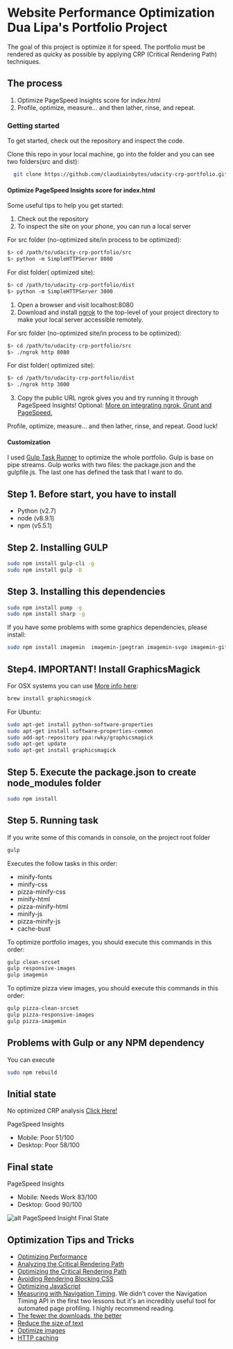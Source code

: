 Website Performance Optimization Dua Lipa's Portfolio Project
=============================================================

The goal of this project is optimize it for speed. The portfolio must be rendered as quicky as possible by applying CRP (Critical Rendering Path) techniques.

## The process

1. Optimize PageSpeed Insights score for index.html
2. Profile, optimize, measure... and then lather, rinse, and repeat.

### Getting started

To get started, check out the repository and inspect the code.

Clone this repo in your local machine, go into the folder and you can see two folders(src and dist):
```bash
  git clone https://github.com/claudiainbytes/udacity-crp-portfolio.git

```

#### Optimize PageSpeed Insights score for index.html

Some useful tips to help you get started:

1. Check out the repository
1. To inspect the site on your phone, you can run a local server

For src folder (no-optimized site/in process to be optimized):

  ```bash
  $> cd /path/to/udacity-crp-portfolio/src
  $> python -m SimpleHTTPServer 8080
  ```

For dist folder( optimized site):

  ```bash
  $> cd /path/to/udacity-crp-portfolio/dist
  $> python -m SimpleHTTPServer 3000
  ```

1. Open a browser and visit localhost:8080
2. Download and install [ngrok](https://ngrok.com/) to the top-level of your project directory to make your local server accessible remotely.

For src folder (no-optimized site/in process to be optimized):
  ```bash
  $> cd /path/to/udacity-crp-portfolio/src
  $> ./ngrok http 8080
  ```

For dist folder( optimized site):

  ```bash
  $> cd /path/to/udacity-crp-portfolio/dist
  $> ./ngrok http 3000
  ```

3. Copy the public URL ngrok gives you and try running it through PageSpeed Insights! Optional: [More on integrating ngrok, Grunt and PageSpeed.](http://www.jamescryer.com/2014/06/12/grunt-pagespeed-and-ngrok-locally-testing/)

Profile, optimize, measure... and then lather, rinse, and repeat. Good luck!

#### Customization

I used [Gulp Task Runner](https://github.com/gulpjs/gulp) to optimize the whole portfolio. Gulp is base on pipe streams. Gulp works with two files: the package.json and the gulpfile.js. The last one
has defined the task that I want to do.

## Step 1. Before start, you have to install

- Python (v2.7)
- node (v8.9.1)
- npm  (v5.5.1)

## Step 2. Installing GULP

```bash
sudo npm install gulp-cli -g
sudo npm install gulp -D
```
## Step 3. Installing this dependencies

```bash
sudo npm install pump -g
sudo npm install sharp -g
```
If you have some problems with some graphics dependencies, please install:

```bash
sudo npm install imagemin  imagemin-jpegtran imagemin-svgo imagemin-gifsicle imagemin-optipng jpegtran-bin optipng-bin --save --unsafe-perm=true --allow-root
```

## Step4. IMPORTANT! Install GraphicsMagick

For OSX systems you can use [More info here](http://macappstore.org/graphicsmagick/):

```bash
brew install graphicsmagick
```

For Ubuntu:

```bash
sudo apt-get install python-software-properties
sudo apt-get install software-properties-common
sudo add-apt-repository ppa:rwky/graphicsmagick
sudo apt-get update
sudo apt-get install graphicsmagick
```

## Step 5. Execute the package.json to create node_modules folder

```bash
sudo npm install
```

## Step 5. Running task

If you write some of this comands in console, on the project root folder

```bash
gulp
```
Executes the follow tasks in this order:
- minify-fonts
- minify-css
- pizza-minify-css
- minify-html
- pizza-minify-html
- minify-js
- pizza-minify-js
- cache-bust

To optimize portfolio images, you should execute this commands in this order:

```bash
gulp clean-srcset
gulp responsive-images
gulp imagemin
```

To optimize pizza view images, you should execute this commands in this order:

```bash
gulp pizza-clean-srcset
gulp pizza-responsive-images
gulp pizza-imagemin
```

## Problems with Gulp or any NPM dependency

You can execute

```bash
sudo npm rebuild
```

## Initial state

No optimized CRP analysis [Click Here!](https://docs.google.com/document/d/1DvGxhN3kCA5f8K88sdbSXMN1HK8UhtkRkeOE-zvwmlY/edit?usp=sharing)

PageSpeed Insights

- Mobile: Poor 51/100
- Desktop: Poor 58/100

## Final state

PageSpeed Insights

- Mobile: Needs Work 83/100
- Desktop: Good 90/100

![alt PageSpeed Insight Final State](https://github.com/claudiainbytes/udacity-crp-portfolio/blob/master/crp_analysis/finalstate.png)

## Optimization Tips and Tricks
* [Optimizing Performance](https://developers.google.com/web/fundamentals/performance/ "web performance")
* [Analyzing the Critical Rendering Path](https://developers.google.com/web/fundamentals/performance/critical-rendering-path/analyzing-crp.html "analyzing crp")
* [Optimizing the Critical Rendering Path](https://developers.google.com/web/fundamentals/performance/critical-rendering-path/optimizing-critical-rendering-path.html "optimize the crp!")
* [Avoiding Rendering Blocking CSS](https://developers.google.com/web/fundamentals/performance/critical-rendering-path/render-blocking-css.html "render blocking css")
* [Optimizing JavaScript](https://developers.google.com/web/fundamentals/performance/critical-rendering-path/adding-interactivity-with-javascript.html "javascript")
* [Measuring with Navigation Timing](https://developers.google.com/web/fundamentals/performance/critical-rendering-path/measure-crp.html "nav timing api"). We didn't cover the Navigation Timing API in the first two lessons but it's an incredibly useful tool for automated page profiling. I highly recommend reading.
* <a href="https://developers.google.com/web/fundamentals/performance/optimizing-content-efficiency/eliminate-downloads.html">The fewer the downloads, the better</a>
* <a href="https://developers.google.com/web/fundamentals/performance/optimizing-content-efficiency/optimize-encoding-and-transfer.html">Reduce the size of text</a>
* <a href="https://developers.google.com/web/fundamentals/performance/optimizing-content-efficiency/image-optimization.html">Optimize images</a>
* <a href="https://developers.google.com/web/fundamentals/performance/optimizing-content-efficiency/http-caching.html">HTTP caching</a>

